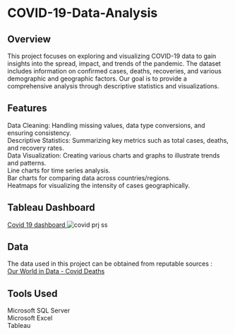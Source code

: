 # COVID-19-Data-Analysis

## Overview
This project focuses on exploring and visualizing COVID-19 data to gain insights into the spread, impact, and trends of the pandemic. The dataset includes information on confirmed cases, deaths, recoveries, and various demographic and geographic factors. Our goal is to provide a comprehensive analysis through descriptive statistics and visualizations.

## Features
Data Cleaning: Handling missing values, data type conversions, and ensuring consistency. <br>
Descriptive Statistics: Summarizing key metrics such as total cases, deaths, and recovery rates. <br>
Data Visualization: Creating various charts and graphs to illustrate trends and patterns. <br>
Line charts for time series analysis. <br>
Bar charts for comparing data across countries/regions. <br>
Heatmaps for visualizing the intensity of cases geographically.

## Tableau Dashboard
 <a href = "https://public.tableau.com/views/Covid19Analysis_17172339917640/Dashboard1?:language=en-GB&publish=yes&:sid=&:display_count=n&:origin=viz_share_link" target = "_main"> Covid 19 dashboard </a>
 ![covid prj ss](https://github.com/BingeCoder02/COVID-19-Data-Analysis/assets/149510848/85be0752-1e37-476d-94ca-8a49ea18fee5)



## Data
The data used in this project can be obtained from reputable sources : <br>
 <a href = "https://ourworldindata.org/covid-deaths" target = "_main"> Our World in Data - Covid Deaths </a>

## Tools Used
Microsoft SQL Server
<br>Microsoft Excel
<br>Tableau
